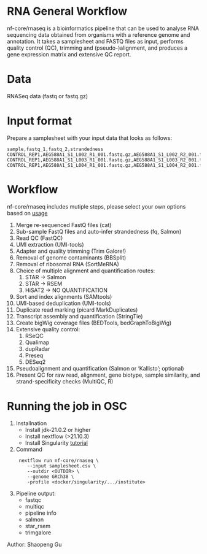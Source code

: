 # RNA General Workflow
nf-core/rnaseq is a bioinformatics pipeline that can be used to analyse RNA sequencing data obtained from organisms with a reference genome and annotation. It takes a samplesheet and FASTQ files as input, performs quality control (QC), trimming and (pseudo-)alignment, and produces a gene expression matrix and extensive QC report.
# Data
RNASeq data (fastq or fastq.gz)
# Input format
Prepare a samplesheet with your input data that looks as follows:
```
sample,fastq_1,fastq_2,strandedness
CONTROL_REP1,AEG588A1_S1_L002_R1_001.fastq.gz,AEG588A1_S1_L002_R2_001.fastq.gz,auto
CONTROL_REP1,AEG588A1_S1_L003_R1_001.fastq.gz,AEG588A1_S1_L003_R2_001.fastq.gz,auto
CONTROL_REP1,AEG588A1_S1_L004_R1_001.fastq.gz,AEG588A1_S1_L004_R2_001.fastq.gz,auto```
```
# Workflow
nf-core/rnaseq includes mutiple steps, please select your own options based on [usage](https://nf-co.re/rnaseq/usage)
1. Merge re-sequenced FastQ files (cat)
1. Sub-sample FastQ files and auto-infer strandedness (fq, Salmon)
1. Read QC (FastQC)
1. UMI extraction (UMI-tools)
1. Adapter and quality trimming (Trim Galore!)
1. Removal of genome contaminants (BBSplit)
1. Removal of ribosomal RNA (SortMeRNA)
1. Choice of multiple alignment and quantification routes:
    1. STAR -> Salmon
    1. STAR -> RSEM
    1. HiSAT2 -> NO QUANTIFICATION
1. Sort and index alignments (SAMtools)
1. UMI-based deduplication (UMI-tools)
1. Duplicate read marking (picard MarkDuplicates)
1. Transcript assembly and quantification (StringTie)
1. Create bigWig coverage files (BEDTools, bedGraphToBigWig)
1. Extensive quality control:
    1. RSeQC
    1. Qualimap
    1. dupRadar
    1. Preseq
    1. DESeq2
1. Pseudoalignment and quantification (Salmon or ‘Kallisto’; optional)
1. Present QC for raw read, alignment, gene biotype, sample similarity, and strand-specificity checks (MultiQC, R)

# Running the job in OSC

1. Installnation
   - Install jdk-21.0.2 or higher
   - Install nextflow (>21.10.3)
   - Install Singularity [tutorial](https://singularity-tutorial.github.io/01-installation/)
2. Command
   ```
    nextflow run nf-core/rnaseq \
       --input samplesheet.csv \
       --outdir <OUTDIR> \
       --genome GRCh38 \
       -profile <docker/singularity/.../institute>
   ```
3. Pipeline output:
   - fastqc
   - multiqc
   - pipeline info
   - salmon
   - star_rsem
   - trimgalore

Author: Shaopeng Gu
